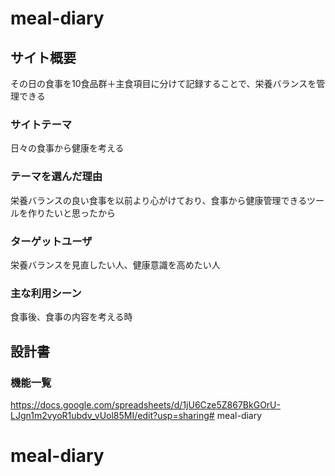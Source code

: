 # meal-diary

## サイト概要
その日の食事を10食品群＋主食項目に分けて記録することで、栄養バランスを管理できる

### サイトテーマ
日々の食事から健康を考える

### テーマを選んだ理由
栄養バランスの良い食事を以前より心がけており、食事から健康管理できるツールを作りたいと思ったから

### ターゲットユーザ
栄養バランスを見直したい人、健康意識を高めたい人

### 主な利用シーン
食事後、食事の内容を考える時

## 設計書

### 機能一覧
https://docs.google.com/spreadsheets/d/1jU6Cze5Z867BkGOrU-LJgn1m2vyoR1ubdv_vUol85MI/edit?usp=sharing# meal-diary
# meal-diary
